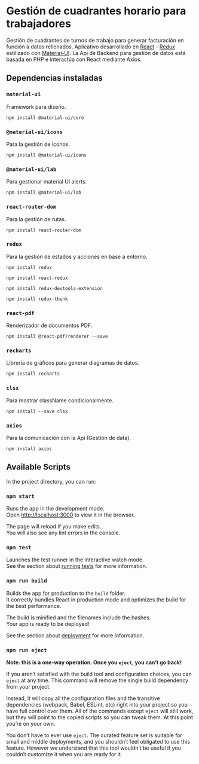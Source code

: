 # Gestión de cuadrantes horario para trabajadores

Gestión de cuadrantes de turnos de trabajo para generar facturación en función a datos rellenados. Aplicativo desarrollado en [React](https://es.reactjs.org/) - [Redux](https://redux.js.org/) estilizado con [Material-UI](https://material-ui.com/). La Api de Backend para gestión de datos está basada en PHP e interactúa con React mediante Axios.

## Dependencias instaladas

### `material-ui`

Framework para diseño.

`npm install @material-ui/core`

### `@material-ui/icons`

Para la gestión de iconos.

`npm install @material-ui/icons`

### `@material-ui/lab`

Para gestionar material UI alerts.

`npm install @material-ui/lab`

### `react-router-dom`

Para la gestión de rutas.

`npm install react-router-dom`

### `redux`

Para la gestión de estados y acciones en base a entorno.

`npm install redux`

`npm install react-redux`

`npm install redux-devtools-extension`

`npm install redux-thunk`

### `react-pdf`

Renderizador de documentos PDF.

`npm install @react-pdf/renderer --save`

### `recharts`

Librería de gráficos para generar diagramas de datos.

`npm install recharts`

### `clsx`

Para mostrar className condicionalmente.

`npm install --save clsx`

### `axios`

Para la comunicación con la Api (Gestión de data).

`npm install axios`


## Available Scripts

In the project directory, you can run:

### `npm start`

Runs the app in the development mode.\
Open [http://localhost:3000](http://localhost:3000) to view it in the browser.

The page will reload if you make edits.\
You will also see any lint errors in the console.

### `npm test`

Launches the test runner in the interactive watch mode.\
See the section about [running tests](https://facebook.github.io/create-react-app/docs/running-tests) for more information.

### `npm run build`

Builds the app for production to the `build` folder.\
It correctly bundles React in production mode and optimizes the build for the best performance.

The build is minified and the filenames include the hashes.\
Your app is ready to be deployed!

See the section about [deployment](https://facebook.github.io/create-react-app/docs/deployment) for more information.

### `npm run eject`

**Note: this is a one-way operation. Once you `eject`, you can’t go back!**

If you aren’t satisfied with the build tool and configuration choices, you can `eject` at any time. This command will remove the single build dependency from your project.

Instead, it will copy all the configuration files and the transitive dependencies (webpack, Babel, ESLint, etc) right into your project so you have full control over them. All of the commands except `eject` will still work, but they will point to the copied scripts so you can tweak them. At this point you’re on your own.

You don’t have to ever use `eject`. The curated feature set is suitable for small and middle deployments, and you shouldn’t feel obligated to use this feature. However we understand that this tool wouldn’t be useful if you couldn’t customize it when you are ready for it.


